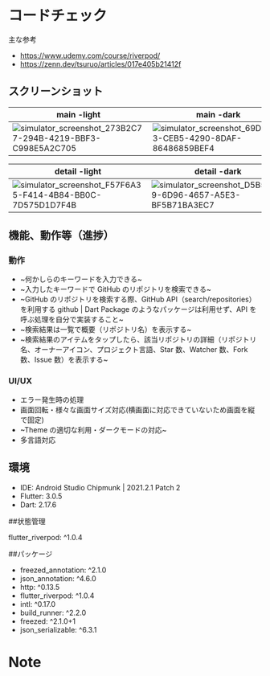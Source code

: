 # コードチェック
主な参考
* https://www.udemy.com/course/riverpod/
* https://zenn.dev/tsuruo/articles/017e405b21412f

## スクリーンショット

|main -light|main -dark|
|---|---|
|![simulator_screenshot_273B2C77-294B-4219-BBF3-C998E5A2C705](https://user-images.githubusercontent.com/111117157/185022369-78da316f-a4dc-411d-925b-ec4bb2b62953.png)|![simulator_screenshot_69DB66E3-CEB5-4290-8DAF-86486859BEF4](https://user-images.githubusercontent.com/111117157/185022415-d4b7ecfa-4637-49e9-9407-5462b03873c8.png)|

|detail -light|detail -dark|
|---|---|
|![simulator_screenshot_F57F6A35-F414-4B84-BB0C-7D575D1D7F4B](https://user-images.githubusercontent.com/111117157/185022465-554b6042-494d-46ca-aa77-f91968578d5f.png)|![simulator_screenshot_D5B5CDF9-6D96-4657-A5E3-BF5B71BA3EC7](https://user-images.githubusercontent.com/111117157/185022500-58a3690d-c43e-4034-8390-b98857ced04d.png)|


## 機能、動作等（進捗）
### 動作
* ~何かしらのキーワードを入力できる~
* ~入力したキーワードで GitHub のリポジトリを検索できる~
* ~GitHub のリポジトリを検索する際、GitHub API（search/repositories）を利用する
  github | Dart Package のようなパッケージは利用せず、API を呼ぶ処理を自分で実装すること~
* ~検索結果は一覧で概要（リポジトリ名）を表示する~
* ~検索結果のアイテムをタップしたら、該当リポジトリの詳細（リポジトリ名、オーナーアイコン、プロジェクト言語、Star 数、Watcher 数、Fork 数、Issue 数）を表示する~

### UI/UX
* エラー発生時の処理
* 画面回転・様々な画面サイズ対応(横画面に対応できていないため画面を縦で固定)
* ~Theme の適切な利用・ダークモードの対応~
* 多言語対応

## 環境

* IDE: Android Studio Chipmunk | 2021.2.1 Patch 2
* Flutter: 3.0.5
* Dart: 2.17.6

##状態管理

flutter_riverpod: ^1.0.4

##パッケージ

* freezed_annotation: ^2.1.0
* json_annotation: ^4.6.0
* http: ^0.13.5
* flutter_riverpod: ^1.0.4
* intl: ^0.17.0
* build_runner: ^2.2.0
* freezed: ^2.1.0+1
* json_serializable: ^6.3.1



# Note
